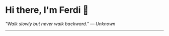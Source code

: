 <h1>Hi there, I'm Ferdi 👋</h1>

<p><em>
  "Walk slowly but never walk backward." — Unknown
</em></p>

---
